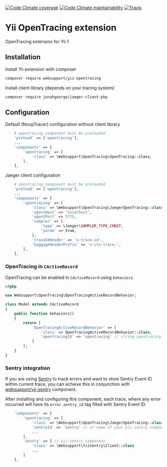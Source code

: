 [![Code Climate coverage](https://img.shields.io/codeclimate/coverage/websupport-sk/yii-opentracing.svg)](https://codeclimate.com/github/websupport-sk/yii-opentracing)
[![Code Climate maintainability](https://img.shields.io/codeclimate/maintainability/websupport-sk/yii-opentracing.svg)](https://codeclimate.com/github/websupport-sk/yii-opentracing)
[![Travis](https://img.shields.io/travis/com/websupport-sk/yii-opentracing.svg)](https://travis-ci.com/websupport-sk/yii-opentracing)

# Yii OpenTracing extension

OpenTracing extension for Yii 1

## Installation

Install Yii extension with composer

```bash
composer require websupport/yii-opentracing
```

Install client library (depends on your tracing system)

```bash
composer require jonahgeorge/jaeger-client-php
``` 

## Configuration

Default (NoopTracer) configuration without client library

```php
    # opentracing component must be preloaded
    'preload' => ['opentracing'],
    ...
    'components' => [
        'opentracing' => [
            'class' => \Websupport\OpenTracing\OpenTracing::class,
        ],
    ],
```

Jaeger client configuration

```php
    # opentracing component must be preloaded
    'preload' => ['opentracing'],
    ...
    'components' => [
        'opentracing' => [
            'class' => \Websupport\OpenTracing\JaegerOpenTracing::class,
            'agentHost' => 'localhost',
            'agentPort' => 5775,
            'sampler' => [
                'type' => \Jaeger\SAMPLER_TYPE_CONST,
                'param' => true,
            ],
            'traceIdHeader' => 'x-trace-id',
            'baggageHeaderPrefix' => 'x-ctx-trace-',
        ],
    ],
```

### OpenTracing in `CActiveRecord`
OpenTracing can be enabled in `CActiveRecord` using `behaviors`. 
```php
<?php

use Websupport\OpenTracing\OpenTracingActiveRecordBehavior;

class Model extends CActiveRecord
{
    public function behaviors()
    {
        return [
            'OpenTracingActiveRecordBehavior' => [
                'class' => OpenTracingActiveRecordBehavior::class,
                'opentracingId' => 'opentracing' // string opentracing component name
            ]
        ];
    }
}
```

### Sentry integration
If you are using [Sentry](https://sentry.io) to track errors and want to store Sentry Event ID within current trace, 
you can achieve this in conjunction with [websupport/yii-sentry](https://github.com/websupport-sk/yii-sentry) component.

After installing and configuring this component, each trace, where any error occurred will have its `error.sentry_id` tag filled with Sentry Event ID.

```php
    'components' => [
        'opentracing' => [
            'class' => \Websupport\OpenTracing\JaegerOpenTracing::class,
            'sentryId' => 'sentry' // or name of your yii-sentry component
            ...
        ],
        'sentry' => [ // yii-sentry component
            'class' => \Websupport\YiiSentry\Client::class
            ...
        ]
    ],
```
